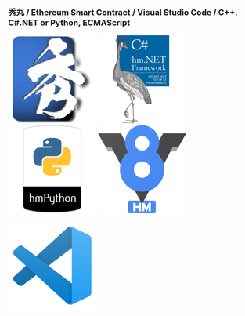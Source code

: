 ### 秀丸 / Ethereum Smart Contract / Visual Studio Code / C++, C#.NET or Python, ECMAScript

![秀丸](index_title_hm.png)
![CS](index_title_cs.png)
![Python](index_title_py.png)
![V8](index_title_v8.png)
  
![VSCode](index_title_vsc.png)

<!--
**komiyamma/komiyamma** is a ✨ _special_ ✨ repository because its `README.md` (this file) appears on your GitHub profile.

Here are some ideas to get you started:

- 🔭 I’m currently working on ...
- 🌱 I’m currently learning ...
- 👯 I’m looking to collaborate on ...
- 🤔 I’m looking for help with ...
- 💬 Ask me about ...
- 📫 How to reach me: ...
- 😄 Pronouns: ...
- ⚡ Fun fact: ...
-->
